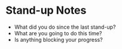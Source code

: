 # Stand-up Notes

- What did you do since the last stand-up?
- What are you going to do this time?
- Is anything blocking your progress?
